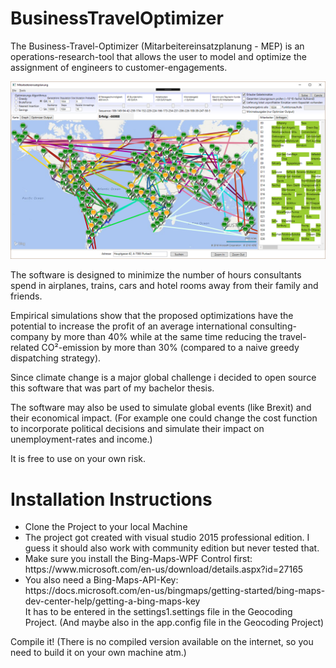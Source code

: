 # BusinessTravelOptimizer

The Business-Travel-Optimizer (Mitarbeitereinsatzplanung - MEP) is an operations-research-tool that allows the user to model and optimize the assignment of engineers to customer-engagements.

![alt text](szenario.png)

The software is designed to minimize the number of hours consultants spend in airplanes, trains, cars and hotel rooms away from their family and friends.

Empirical simulations show that the proposed optimizations have the potential to increase the profit of an average international consulting-company by more than 40% while at the same time reducing the travel-related CO²-emission by more than 30% (compared to a naive greedy dispatching strategy).

Since climate change is a major global challenge i decided to open source this software that was part of my bachelor thesis.

The software may also be used to simulate global events (like Brexit) and their economical impact. (For example one could change the cost function to incorporate political decisions and simulate their impact on unemployment-rates and income.)

It is free to use on your own risk.

<h1>Installation Instructions</h1>

<ul>
<li>Clone the Project to your local Machine </li>
<li>
The project got created with visual studio 2015 professional edition. I guess it should also work with community edition but never tested that.
</li>
<li>
Make sure you install the Bing-Maps-WPF Control first: https://www.microsoft.com/en-us/download/details.aspx?id=27165</li>
<li>
You also need a Bing-Maps-API-Key:<br>
https://docs.microsoft.com/en-us/bingmaps/getting-started/bing-maps-dev-center-help/getting-a-bing-maps-key <br>
It has to be entered in the settings1.settings file in the Geocoding Project. (And maybe also in the app.config file in the Geocoding Project)</li>
</ul>

Compile it! (There is no compiled version available on the internet, so you need to build it on your own machine atm.)
